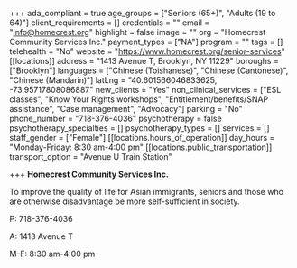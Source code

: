 +++
ada_compliant = true
age_groups = ["Seniors (65+)", "Adults (19 to 64)"]
client_requirements = []
credentials = ""
email = "info@homecrest.org"
highlight = false
image = ""
org = "Homecrest Community Services Inc."
payment_types = ["NA"]
program = ""
tags = []
telehealth = "No"
website = "https://www.homecrest.org/senior-services"
[[locations]]
address = "1413 Avenue T, Brooklyn, NY 11229"
boroughs = ["Brooklyn"]
languages = ["Chinese (Toishanese)", "Chinese (Cantonese)", "Chinese (Mandarin)"]
latLng = "40.601566046833625, -73.95717808086887"
new_clients = "Yes"
non_clinical_services = ["ESL classes", "Know Your Rights workshops", "Entitlement/benefits/SNAP assistance", "Case management", "Advocacy"]
parking = "No"
phone_number = "718-376-4036"
psychotherapy = false
psychotherapy_specialties = []
psychotherapy_types = []
services = []
staff_gender = ["Female"]
[[locations.hours_of_operation]]
day_hours = "Monday-Friday: 8:30 am-4:00 pm"
[[locations.public_transportation]]
transport_option = "Avenue U Train Station"

+++
**Homecrest Community Services Inc.**

To improve the quality of life for Asian immigrants, seniors and those who are otherwise disadvantage be more self-sufficient in society.

P: 718-376-4036

A: 1413 Avenue T

M-F: 8:30 am-4:00 pm